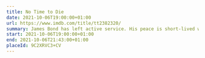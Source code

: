 ```yaml
---
title: No Time to Die
date: 2021-10-06T19:00:00+01:00
url: https://www.imdb.com/title/tt2382320/
summary: James Bond has left active service. His peace is short-lived when Felix Leiter, an old friend from the CIA, turns up asking for help, leading Bond onto the trail of a mysterious villain armed with dangerous new technology.
start: 2021-10-06T19:00:00+01:00
end: 2021-10-06T21:43:00+01:00
placeId: 9C2XRVC3+CV
---
```

